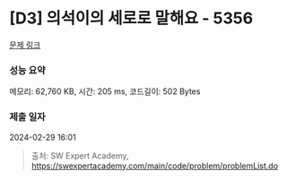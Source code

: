 # [D3] 의석이의 세로로 말해요 - 5356 

[문제 링크](https://swexpertacademy.com/main/code/problem/problemDetail.do?contestProbId=AWVWgkP6sQ0DFAUO) 

### 성능 요약

메모리: 62,760 KB, 시간: 205 ms, 코드길이: 502 Bytes

### 제출 일자

2024-02-29 16:01



> 출처: SW Expert Academy, https://swexpertacademy.com/main/code/problem/problemList.do